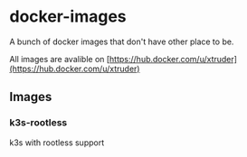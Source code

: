 # docker-images

A bunch of docker images that don't have other place to be.

All images are avalible on [https://hub.docker.com/u/xtruder](https://hub.docker.com/u/xtruder)

## Images

### k3s-rootless

k3s with rootless support